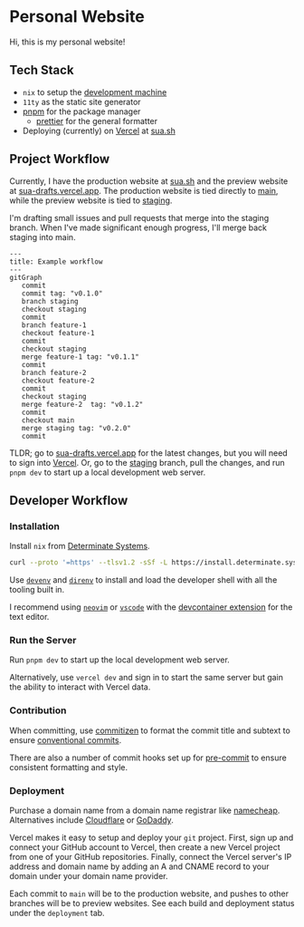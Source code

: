 # Personal Website

Hi, this is my personal website!

## Tech Stack

- `nix` to setup the [development machine](#developer-workflow)
- `11ty` as the static site generator
- [pnpm](https://pnpm.io) for the package manager
  - [prettier](https://prettier.io) for the general formatter
- Deploying (currently) on [Vercel](https://vercel.com) at
  [sua.sh](https://sua.sh)

## Project Workflow

Currently, I have the production website at [sua.sh](https://sua.sh) and the
preview website at [sua-drafts.vercel.app](https://sua-drafts.vercel.app). The
production website is tied directly to
[main](https://github.com/suasuasuasuasua/personal-website/tree/main), while the
preview website is tied to
[staging](https://github.com/suasuasuasuasua/personal-website/tree/staging).

I'm drafting small issues and pull requests that merge into the staging branch.
When I've made significant enough progress, I'll merge back staging into main.

```mermaid
---
title: Example workflow
---
gitGraph
   commit
   commit tag: "v0.1.0"
   branch staging
   checkout staging
   commit
   branch feature-1
   checkout feature-1
   commit
   checkout staging
   merge feature-1 tag: "v0.1.1"
   commit
   branch feature-2
   checkout feature-2
   commit
   checkout staging
   merge feature-2  tag: "v0.1.2"
   commit
   checkout main
   merge staging tag: "v0.2.0"
   commit
```

TLDR; go to [sua-drafts.vercel.app](https://sua-drafts.vercel.app) for the
latest changes, but you will need to sign into [Vercel](https://vercel.com). Or,
go to the
[staging](https://github.com/suasuasuasuasua/personal-website/tree/staging)
branch, pull the changes, and run `pnpm dev` to start up a local development web
server.

## Developer Workflow

### Installation

Install `nix` from
[Determinate Systems](https://determinate.systems/posts/determinate-nix-installer/).

```bash
curl --proto '=https' --tlsv1.2 -sSf -L https://install.determinate.systems/nix | sh -s -- install
```

Use [`devenv`](https://devenv.sh) and [`direnv`](https://direnv.net) to install
and load the developer shell with all the tooling built in.

I recommend using [`neovim`](https://neovim.io) or
[`vscode`](https://code.visualstudio.com) with the
[devcontainer extension](https://marketplace.visualstudio.com/items?itemName=ms-vscode-remote.remote-containers)
for the text editor.

### Run the Server

Run `pnpm dev` to start up the local development web server.

Alternatively, use `vercel dev` and sign in to start the same server but gain
the ability to interact with Vercel data.

### Contribution

When committing, use
[commitizen](https://commitizen-tools.github.io/commitizen/) to format the
commit title and subtext to ensure
[conventional commits](https://www.conventionalcommits.org/en/v1.0.0/).

There are also a number of commit hooks set up for
[pre-commit](https://pre-commit.com) to ensure consistent formatting and style.

### Deployment

Purchase a domain name from a domain name registrar like
[namecheap](https://www.namecheap.com/). Alternatives include
[Cloudflare](https://www.cloudflare.com/products/registrar/) or
[GoDaddy](https://www.godaddy.com/).

Vercel makes it easy to setup and deploy your `git` project. First, sign up and
connect your GitHub account to Vercel, then create a new Vercel project from one
of your GitHub repositories. Finally, connect the Vercel server's IP address and
domain name by adding an A and CNAME record to your domain under your domain
name provider.

Each commit to `main` will be to the production website, and pushes to other
branches will be to preview websites. See each build and deployment status under
the `deployment` tab.
